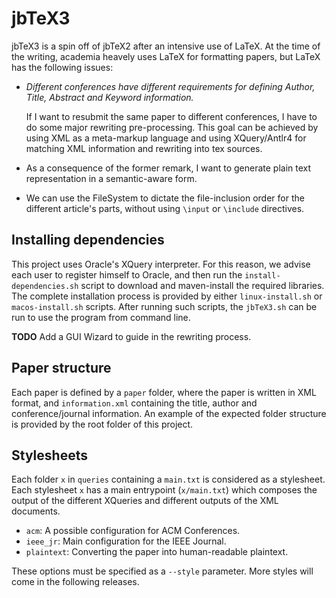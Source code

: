 # jbTeX3

jbTeX3 is a spin off of jbTeX2 after an intensive use of LaTeX. At the time of the writing, academia heavely uses LaTeX for formatting papers, but LaTeX has the following issues:
 * *Different conferences have different requirements for defining Author, Title, Abstract and Keyword information.*

     If I want to resubmit the same paper to different conferences, I have to do some major rewriting pre-processing. This goal can be achieved by using XML as a meta-markup language and using XQuery/Antlr4 for matching XML information and rewriting into tex sources.
 * As a consequence of the former remark, I want to generate plain text representation in a semantic-aware form.
 * We can use the FileSystem to dictate the file-inclusion order for the different article's parts, without using `\input` or `\include` directives.
 

## Installing dependencies

This project uses Oracle's XQuery interpreter. For this reason, we advise each user to register himself to Oracle, and then run the `install-dependencies.sh` script to download and maven-install the required libraries. The complete installation process is provided by either `linux-install.sh` or `macos-install.sh` scripts. After running such scripts, the `jbTeX3.sh` can be run to use the program from command line.

**TODO** Add a GUI Wizard to guide in the rewriting process.

## Paper structure

Each paper is defined by a ``paper`` folder, where the paper is written in XML format, and ``information.xml`` containing the title, author and conference/journal information. An example of the expected folder structure is provided by the root folder of this project.

## Stylesheets

Each folder `x` in `queries` containing a `main.txt` is considered as a stylesheet. Each stylesheet `x` has a main entrypoint (`x/main.txt`) which composes the output of the different XQueries and different outputs of the XML documents. 

* `acm`: A possible configuration for ACM Conferences.
* `ieee_jr`: Main configuration for the IEEE Journal.
* `plaintext`: Converting the paper into human-readable plaintext.

These options must be specified as a `--style` parameter. More styles will come in the following releases.
